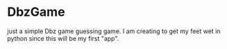 # DbzGame
just a simple Dbz game guessing game. I am creating to get my feet wet in python since this will be my first "app".
